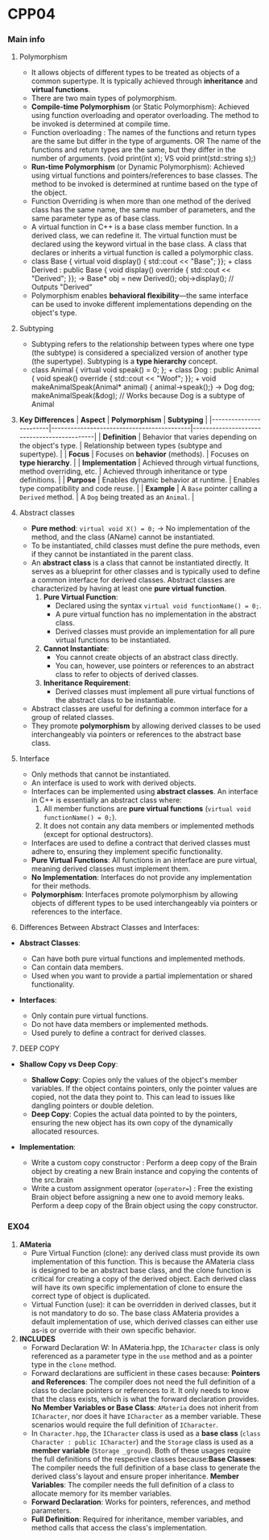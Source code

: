 # CPP04

### Main info
1. Polymorphism
	- It allows objects of different types to be treated as objects of a common supertype. It is typically achieved through **inheritance** and **virtual functions**.
	- There are two main types of polymorphism.
	- **Compile-time Polymorphism** (or Static Polymorphism): Achieved using function overloading and operator overloading. The method to be invoked is determined at compile time.
	- Function overloading : The names of the functions and return types are the same but differ in the type of arguments. OR The name of the functions and return types are the same, but they differ in the number of arguments. (void print(int x); VS void print(std::string s);)
	- **Run-time Polymorphism** (or Dynamic Polymorphism): Achieved using virtual functions and pointers/references to base classes. The method to be invoked is determined at runtime based on the type of the object.
	- Function Overriding is when more than one method of the derived class has the same name, the same number of parameters, and the same parameter type as of base class.
	- A virtual function in C++ is a base class member function. In a derived class, we can redefine it. The virtual function must be declared using the keyword virtual in the base class. A class that declares or inherits a virtual function is called a polymorphic class.
	- class Base { virtual void display() { std::cout << "Base"; }}; + class Derived : public Base { void display() override { std::cout << "Derived"; }}; -> Base* obj = new Derived(); obj->display(); // Outputs "Derived"
	- Polymorphism enables **behavioral flexibility**—the same interface can be used to invoke different implementations depending on the object's type.

2. Subtyping
	- Subtyping refers to the relationship between types where one type (the subtype) is considered a specialized version of another type (the supertype). Subtyping is a **type hierarchy** concept.
	- class Animal { virtual void speak() = 0; }; + class Dog : public Animal { void speak() override { std::cout << "Woof"; }}; + void makeAnimalSpeak(Animal* animal) { animal->speak();} -> Dog dog; makeAnimalSpeak(&dog); // Works because Dog is a subtype of Animal

3. **Key Differences**
| **Aspect**            | **Polymorphism**                          | **Subtyping**                              |
|------------------------|-------------------------------------------|--------------------------------------------|
| **Definition**         | Behavior that varies depending on the object's type. | Relationship between types (subtype and supertype). |
| **Focus**             | Focuses on **behavior** (methods).        | Focuses on **type hierarchy**.             |
| **Implementation**    | Achieved through virtual functions, method overriding, etc. | Achieved through inheritance or type definitions. |
| **Purpose**           | Enables dynamic behavior at runtime.      | Enables type compatibility and code reuse. |
| **Example**           | A `Base` pointer calling a `Derived` method. | A `Dog` being treated as an `Animal`.      |


4. Abstract classes
	- **Pure method**: `virtual void X() = 0;` -> No implementation of the method, and the class (AName) cannot be instantiated.
	- To be instantiated, child classes must define the pure methods, even if they cannot be instantiated in the parent class.
	- An **abstract class** is a class that cannot be instantiated directly. It serves as a blueprint for other classes and is typically used to define a common interface for derived classes. Abstract classes are characterized by having at least one **pure virtual function**.
		1. **Pure Virtual Function**:
			- Declared using the syntax `virtual void functionName() = 0;`.
			- A pure virtual function has no implementation in the abstract class.
			- Derived classes must provide an implementation for all pure virtual functions to be instantiated.
		2. **Cannot Instantiate**:
			- You cannot create objects of an abstract class directly.
			- You can, however, use pointers or references to an abstract class to refer to objects of derived classes.
		3. **Inheritance Requirement**:
			- Derived classes must implement all pure virtual functions of the abstract class to be instantiable.
	- Abstract classes are useful for defining a common interface for a group of related classes.
	- They promote **polymorphism** by allowing derived classes to be used interchangeably via pointers or references to the abstract base class.


5. Interface
	- Only methods that cannot be instantiated.
	- An interface is used to work with derived objects.
	- Interfaces can be implemented using **abstract classes**. An interface in C++ is essentially an abstract class where:
		1. All member functions are **pure virtual functions** (`virtual void functionName() = 0;`).
		2. It does not contain any data members or implemented methods (except for optional destructors).
	- Interfaces are used to define a contract that derived classes must adhere to, ensuring they implement specific functionality.
	- **Pure Virtual Functions**: All functions in an interface are pure virtual, meaning derived classes must implement them.
	- **No Implementation**: Interfaces do not provide any implementation for their methods.
	- **Polymorphism**: Interfaces promote polymorphism by allowing objects of different types to be used interchangeably via pointers or references to the interface.

6. Differences Between Abstract Classes and Interfaces:
- **Abstract Classes**:
   - Can have both pure virtual functions and implemented methods.
   - Can contain data members.
   - Used when you want to provide a partial implementation or shared functionality.

- **Interfaces**:
   - Only contain pure virtual functions.
   - Do not have data members or implemented methods.
   - Used purely to define a contract for derived classes.


7. DEEP COPY
- **Shallow Copy vs Deep Copy**:
   - **Shallow Copy**: Copies only the values of the object's member variables. If the object contains pointers, only the pointer values are copied, not the data they point to. This can lead to issues like dangling pointers or double deletion.
   - **Deep Copy**: Copies the actual data pointed to by the pointers, ensuring the new object has its own copy of the dynamically allocated resources.

- **Implementation**:
   - Write a custom copy constructor : Perform a deep copy of the Brain object by creating a new Brain instance and copying the contents of the src.brain
   - Write a custom assignment operator (`operator=`) : Free the existing Brain object before assigning a new one to avoid memory leaks. Perform a deep copy of the Brain object using the copy constructor.

### EX04
1. **AMateria**
	- Pure Virtual Function (clone): any derived class must provide its own implementation of this function. This is because the AMateria class is designed to be an abstract base class, and the clone function is critical for creating a copy of the derived object. Each derived class will have its own specific implementation of clone to ensure the correct type of object is duplicated.
	- Virtual Function (use): it can be overridden in derived classes, but it is not mandatory to do so. The base class AMateria provides a default implementation of use, which derived classes can either use as-is or override with their own specific behavior.
2. **INCLUDES**
	- Forward Declaration W: In AMateria.hpp, the `ICharacter` class is only referenced as a parameter type in the `use` method and as a pointer type in the `clone` method.
	- Forward declarations are sufficient in these cases because: **Pointers and References**: The compiler does not need the full definition of a class to declare pointers or references to it. It only needs to know that the class exists, which is what the forward declaration provides. **No Member Variables or Base Class**: `AMateria` does not inherit from `ICharacter`, nor does it have `ICharacter` as a member variable. These scenarios would require the full definition of `ICharacter`.
	- In `Character.hpp`, the `ICharacter` class is used as a **base class** (`class Character : public ICharacter`) and the `Storage` class is used as a **member variable** (`Storage _ground`). Both of these usages require the full definitions of the respective classes because:**Base Classes**: The compiler needs the full definition of a base class to generate the derived class's layout and ensure proper inheritance. **Member Variables**: The compiler needs the full definition of a class to allocate memory for its member variables.
	- **Forward Declaration**: Works for pointers, references, and method parameters.
	- **Full Definition**: Required for inheritance, member variables, and method calls that access the class's implementation.
